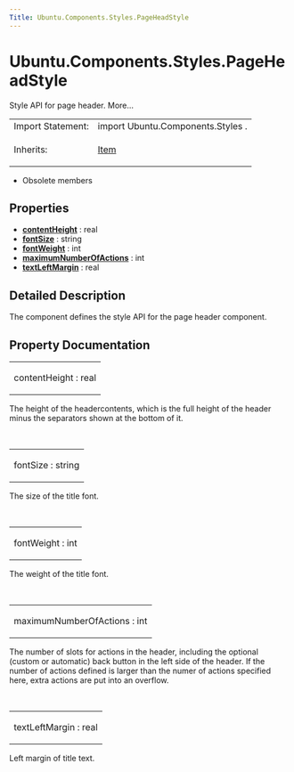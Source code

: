 ```yaml
---
Title: Ubuntu.Components.Styles.PageHeadStyle
---
```


# Ubuntu.Components.Styles.PageHeadStyle

<span class="subtitle"></span>
<!-- $$$PageHeadStyle-brief -->
<p>Style API for page header. More...</p>
<!-- @@@PageHeadStyle -->
<table class="alignedsummary">
<tr><td class="memItemLeft rightAlign topAlign"> Import Statement:</td><td class="memItemRight bottomAlign"> import Ubuntu.Components.Styles .</td></tr><tr><td class="memItemLeft rightAlign topAlign"> Inherits:</td><td class="memItemRight bottomAlign"> <p><a href="../sdk-14.10/QtQuick.Item.md">Item</a></p>
</td></tr></table><ul>
<li>Obsolete members</li>
</ul>
<h2 id="properties">Properties</h2>
<ul>
<li class="fn"><b><b><a href="#contentHeight-prop">contentHeight</a></b></b> : real</li>
<li class="fn"><b><b><a href="#fontSize-prop">fontSize</a></b></b> : string</li>
<li class="fn"><b><b><a href="#fontWeight-prop">fontWeight</a></b></b> : int</li>
<li class="fn"><b><b><a href="#maximumNumberOfActions-prop">maximumNumberOfActions</a></b></b> : int</li>
<li class="fn"><b><b><a href="#textLeftMargin-prop">textLeftMargin</a></b></b> : real</li>
</ul>
<!-- $$$PageHeadStyle-description -->
<h2 id="details">Detailed Description</h2>
</p>
<p>The component defines the style API for the page header component.</p>
<!-- @@@PageHeadStyle -->
<h2>Property Documentation</h2>
<!-- $$$contentHeight -->
<table class="qmlname"><tr valign="top" id="contentHeight-prop"><td class="tblQmlPropNode"><p><span class="name">contentHeight</span> : <span class="type">real</span></p></td></tr></table><p>The height of the headercontents, which is the full height of the header minus the separators shown at the bottom of it.</p>
<!-- @@@contentHeight -->
<br/>
<!-- $$$fontSize -->
<table class="qmlname"><tr valign="top" id="fontSize-prop"><td class="tblQmlPropNode"><p><span class="name">fontSize</span> : <span class="type">string</span></p></td></tr></table><p>The size of the title font.</p>
<!-- @@@fontSize -->
<br/>
<!-- $$$fontWeight -->
<table class="qmlname"><tr valign="top" id="fontWeight-prop"><td class="tblQmlPropNode"><p><span class="name">fontWeight</span> : <span class="type">int</span></p></td></tr></table><p>The weight of the title font.</p>
<!-- @@@fontWeight -->
<br/>
<!-- $$$maximumNumberOfActions -->
<table class="qmlname"><tr valign="top" id="maximumNumberOfActions-prop"><td class="tblQmlPropNode"><p><span class="name">maximumNumberOfActions</span> : <span class="type">int</span></p></td></tr></table><p>The number of slots for actions in the header, including the optional (custom or automatic) back button in the left side of the header. If the number of actions defined is larger than the numer of actions specified here, extra actions are put into an overflow.</p>
<!-- @@@maximumNumberOfActions -->
<br/>
<!-- $$$textLeftMargin -->
<table class="qmlname"><tr valign="top" id="textLeftMargin-prop"><td class="tblQmlPropNode"><p><span class="name">textLeftMargin</span> : <span class="type">real</span></p></td></tr></table><p>Left margin of title text.</p>
<!-- @@@textLeftMargin -->
<br/>
